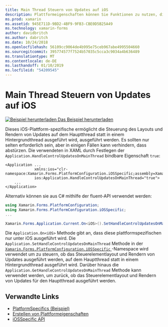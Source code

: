 ```yaml
---
title: Main Thread Steuern von Updates auf iOS
description: Plattformeigenschaften können Sie Funktionen zu nutzen, die nur auf einer bestimmten Plattform verfügbar ist ohne die Implementierung der benutzerdefinierten Renderern und Effekte. In diesem Artikel wird erläutert, die iOS-Plattform-spezifische nutzen, die Steuerung des Layouts und Rendern von Updates auf dem Hauptthread ausgeführt werden können.
ms.prod: xamarin
ms.assetid: 945E711D-9BD2-4BF9-9FB3-CBE0D5B25A49
ms.technology: xamarin-forms
author: davidbritch
ms.author: dabritch
ms.date: 10/24/2018
ms.openlocfilehash: 56109cc9064de4b995e75ceb967abe4995504660
ms.sourcegitcommit: 395774577f7524b57035c5cca3c9034a4b636489
ms.translationtype: MT
ms.contentlocale: de-DE
ms.lasthandoff: 01/10/2019
ms.locfileid: "54209545"
---
```

# <a name="main-thread-control-updates-on-ios"></a>Main Thread Steuern von Updates auf iOS

[![Beispiel herunterladen](~/media/shared/download.png) Das Beispiel herunterladen](https://developer.xamarin.com/samples/xamarin-forms/userinterface/platformspecifics/)

Dieses iOS-Plattform-spezifische ermöglicht die Steuerung des Layouts und Rendern von Updates auf dem Hauptthread statt in einem Hintergrundthread ausgeführt wird, ausgeführt werden. Es sollten nur selten erforderlich sein, aber in einigen Fällen kann verhindern, dass abstürzen. Die verwendeten in XAML durch Festlegen der `Application.HandleControlUpdatesOnMainThread` bindbare Eigenschaft `true`:

```xaml
<Application ...
             xmlns:ios="clr-namespace:Xamarin.Forms.PlatformConfiguration.iOSSpecific;assembly=Xamarin.Forms.Core"
             ios:Application.HandleControlUpdatesOnMainThread="true">
    ...
</Application>
```

Alternativ können sie aus C# mithilfe der fluent-API verwendet werden:

```csharp
using Xamarin.Forms.PlatformConfiguration;
using Xamarin.Forms.PlatformConfiguration.iOSSpecific;
...

Xamarin.Forms.Application.Current.On<iOS>().SetHandleControlUpdatesOnMainThread(true);
```

Die `Application.On<iOS>` Methode gibt an, dass diese plattformspezifischen nur unter iOS ausgeführt wird. Die `Application.SetHandleControlUpdatesOnMainThread` Methode in der [ `Xamarin.Forms.PlatformConfiguration.iOSSpecific` ](xref:Xamarin.Forms.PlatformConfiguration.iOSSpecific) -Namespace wird verwendet um zu steuern, ob das Steuerelementlayout und Rendern von Updates ausgeführt werden, auf dem Hauptthread statt in einem Hintergrundthread ausgeführt wird. Darüber hinaus die `Application.GetHandleControlUpdatesOnMainThread` Methode kann verwendet werden, um zurück, ob das Steuerelementlayout und Rendern von Updates für den Hauptthread ausgeführt werden.

## <a name="related-links"></a>Verwandte Links

- [PlatformSpecifics (Beispiel)](https://developer.xamarin.com/samples/xamarin-forms/userinterface/platformspecifics/)
- [Erstellen von Plattformeigenschaften](~/xamarin-forms/platform/platform-specifics/index.md#creating-platform-specifics)
- [iOSSpecific API](xref:Xamarin.Forms.PlatformConfiguration.iOSSpecific)
